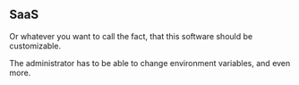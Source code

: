 ## SaaS 
Or whatever you want to call the fact, that this software should be customizable.

The administrator has to be able to change environment variables, and even more.